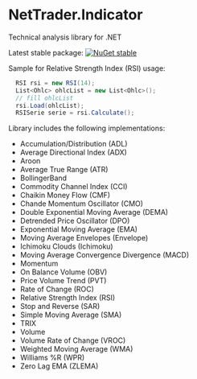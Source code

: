 # NetTrader.Indicator
Technical analysis library for .NET

Latest stable package: [![NuGet stable](https://img.shields.io/nuget/v/NetTrader.Indicator.svg?style=flat-square)](https://www.nuget.org/packages/NetTrader.Indicator)

﻿Sample for Relative Strength Index (RSI) usage:

```C#
  RSI rsi = new RSI(14);
  List<Ohlc> ohlcList = new List<Ohlc>();
  // fill ohlcList
  rsi.Load(ohlcList);
  RSISerie serie = rsi.Calculate();
```

Library includes the following implementations:
- Accumulation/Distribution (ADL) 
- Average Directional Index (ADX)
- Aroon
- Average True Range (ATR)
- BollingerBand
- Commodity Channel Index (CCI)
- Chaikin Money Flow (CMF)
- Chande Momentum Oscillator (CMO)
- Double Exponential Moving Average (DEMA)
- Detrended Price Oscillator (DPO)
- Exponential Moving Average (EMA)
- Moving Average Envelopes (Envelope)
- Ichimoku Clouds (Ichimoku)
- Moving Average Convergence Divergence (MACD)
- Momentum
- On Balance Volume (OBV)
- Price Volume Trend (PVT)
- Rate of Change (ROC)
- Relative Strength Index (RSI)
- Stop and Reverse (SAR)
- Simple Moving Average (SMA)
- TRIX
- Volume
- Volume Rate of Change (VROC)
- Weighted Moving Average (WMA)
- Williams %R (WPR)
- Zero Lag EMA (ZLEMA)




